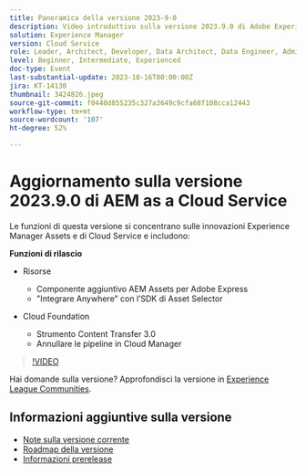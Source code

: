 ```yaml
---
title: Panoramica della versione 2023-9-0
description: Video introduttivo sulla versione 2023.9.0 di Adobe Experience Manager as a Cloud Service
solution: Experience Manager
version: Cloud Service
role: Leader, Architect, Developer, Data Architect, Data Engineer, Admin, User
level: Beginner, Intermediate, Experienced
doc-type: Event
last-substantial-update: 2023-10-16T00:00:00Z
jira: KT-14130
thumbnail: 3424826.jpeg
source-git-commit: f0440d855235c327a3649c9cfa68f108cca12443
workflow-type: tm+mt
source-wordcount: '107'
ht-degree: 52%

---
```


# Aggiornamento sulla versione 2023.9.0 di AEM as a Cloud Service

Le funzioni di questa versione si concentrano sulle innovazioni Experience Manager Assets e di Cloud Service e includono:

**Funzioni di rilascio**

* Risorse
   * Componente aggiuntivo AEM Assets per Adobe Express
   * &quot;Integrare Anywhere&quot; con l’SDK di Asset Selector

* Cloud Foundation
   * Strumento Content Transfer 3.0
   * Annullare le pipeline in Cloud Manager

>[!VIDEO](https://video.tv.adobe.com/v/3424826/?learn=on)

Hai domande sulla versione?  Approfondisci la versione in [Experience League Communities](https://adobe.ly/3rMScIU).

## Informazioni aggiuntive sulla versione

* [Note sulla versione corrente](https://experienceleague.adobe.com/docs/experience-manager-cloud-service/content/release-notes/home.html?lang=it)
* [Roadmap della versione](https://experienceleague.adobe.com/docs/experience-manager-release-information/aem-release-updates/update-releases-roadmap.html?lang=it)
* [Informazioni prerelease](https://experienceleague.adobe.com/docs/experience-manager-cloud-service/content/release-notes/prerelease.html?lang=it)
